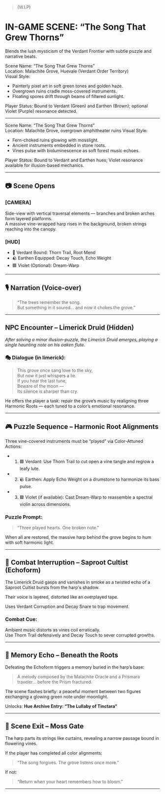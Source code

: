 

> (W.I.P)

# IN-GAME SCENE: “The Song That Grew Thorns”
Blends the lush mysticism of the Verdant Frontier with subtle puzzle and narrative beats.

Scene Name: “The Song That Grew Thorns”  
Location: Malachite Grove, Huevale (Verdant Order Territory)  
Visual Style:
  - Painterly pixel art in soft green tones and golden haze.
  - Overgrown ruins cradle moss-covered instruments.
  - Floating spores drift through beams of filtered sunlight.

Player Status: Bound to Verdant (Green) and Earthen (Brown); optional Violet (Purple) resonance detected.

---

Scene Name: “The Song That Grew Thorns”  
Location:	Malachite Grove, overgrown amphitheater ruins
Visual Style:
  - Fern-choked ruins glowing with mosslight.
  - Ancient instruments embedded in stone roots.
  - Vines pulse with bioluminescence as soft forest music echoes.

Player Status:	Bound to Verdant and Earthen hues; Violet resonance available for illusion-based mechanics.

---

## 📷 Scene Opens

### [CAMERA]
Side-view with vertical traversal elements — branches and broken arches form layered platforms.  
A massive vine-wrapped harp rises in the background, broken strings reaching into the canopy.  

### [HUD]
- 🌿 Verdant Bound: Thorn Trail, Root Mend
- 🪨 Earthen Equipped: Decay Touch, Echo Weight
- 🟪 Violet (Optional): Dream-Warp

---

## 🎙️ Narration (Voice-over)
> “The trees remember the song.  
> But something in it soured… and now it chokes the grove.”

---

## NPC Encounter – Limerick Druid (Hidden)

*After solving a minor illusion-puzzle, the Limerick Druid emerges, 
playing a single haunting note on his oaken flute.*

### 🎭 Dialogue (in limerick):
> This grove once sang love to the sky,  
> But now it just whispers a lie.  
> If you hear the last tune,  
> Beware of the moon —  
> Its silence is sharper than cry.

He offers the player a task: 
repair the grove’s music by realigning three Harmonic Roots 
— each tuned to a color’s emotional resonance.

---

## 🎮 Puzzle Sequence – Harmonic Root Alignments

Three vine-covered instruments must be “played” via Color-Attuned Actions:
- 1. 🟩 Verdant: Use Thorn Trail to cut open a vine tangle and regrow a leafy lute.
- 2. 🪨 Earthen: Apply Echo Weight on a drumstone to harmonize its bass pulse.
- 3. 🟪 Violet (if available): Cast Dream-Warp to reassemble a spectral violin across dimensions.

### Puzzle Prompt:
> “Three played hearts. One broken note.”

When all are restored, the massive harp behind the grove begins to hum with soft harmonic light.

---

## 👹 Combat Interruption – Saproot Cultist (Echoform)

The Limerick Druid gasps and vanishes in smoke as a twisted echo of a Saproot Cultist bursts from the harp's shadow.

Their voice is layered, distorted like an overplayed tape.

Uses Verdant Corruption and Decay Snare to trap movement.


### Combat Cue:
Ambient music distorts as vines coil erratically.  
Use Thorn Trail defensively and Decay Touch to sever corrupted growths.

---

## 🧠 Memory Echo – Beneath the Roots

Defeating the Echoform triggers a memory buried in the harp’s base:

> A melody composed by the Malachite Oracle and a Prismara traveler… 
> before the Prism fractured.

The scene flashes briefly: 
a peaceful moment between two figures exchanging a glowing green note under moonlight.

Unlocks: **Hue Archive Entry: “The Lullaby of Tinctara”**

---

## 🚪 Scene Exit – Moss Gate

The harp parts its strings like curtains, 
revealing a narrow passage bound in flowering vines.

If the player has completed all color alignments:  
> “The song forgives. The grove listens once more.”

If not:  
> “Return when your heart remembers how to bloom.”

---
